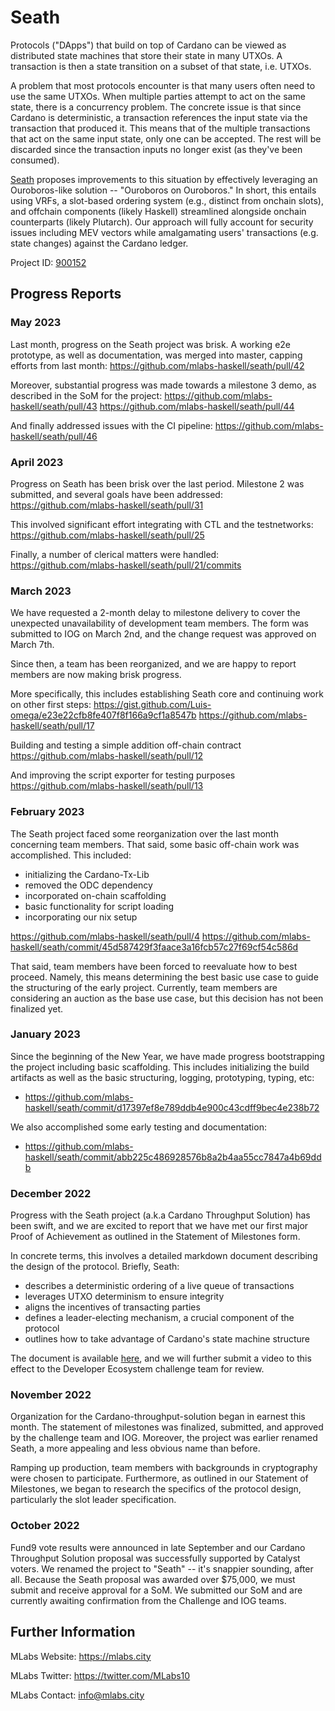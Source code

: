 # Seath 

Protocols ("DApps") that build on top of Cardano can be viewed as distributed state machines that store their state in many UTXOs. A transaction is then a state transition on a subset of that state, i.e. UTXOs.

A problem that most protocols encounter is that many users often need to use the same UTXOs. When multiple parties attempt to act on the same state, there is a concurrency problem. The concrete issue is that since Cardano is deterministic, a transaction references the input state via the transaction that produced it. This means that of the multiple transactions that act on the same input state, only one can be accepted. The rest will be discarded since the transaction inputs no longer exist (as they've been consumed).

[Seath](https://cardano.ideascale.com/c/idea/422388) proposes improvements to this situation by effectively leveraging an Ouroboros-like solution -- "Ouroboros on Ouroboros." In short, this entails using VRFs, a slot-based ordering system (e.g., distinct from onchain slots), and offchain components (likely Haskell) streamlined alongside onchain counterparts (likely Plutarch). Our approach will fully account for security issues including MEV vectors while amalgamating users' transactions (e.g. state changes) against the Cardano ledger.

Project ID: [900152](https://docs.google.com/spreadsheets/d/1bfnWFa94Y7Zj0G7dtpo9W1nAYGovJbswipxiHT4UE3g/edit#gid=917336114)

## Progress Reports

### May 2023

Last month, progress on the Seath project was brisk. A working e2e prototype, as well as documentation, was merged into master, capping efforts from last month:
https://github.com/mlabs-haskell/seath/pull/42

Moreover, substantial progress was made towards a milestone 3 demo, as described in the SoM for the project:
https://github.com/mlabs-haskell/seath/pull/43
https://github.com/mlabs-haskell/seath/pull/44

And finally addressed issues with the CI pipeline:
https://github.com/mlabs-haskell/seath/pull/46

### April 2023

Progress on Seath has been brisk over the last period. Milestone 2 was submitted, and several goals have been addressed:
https://github.com/mlabs-haskell/seath/pull/31

This involved significant effort integrating with CTL and the testnetworks:
https://github.com/mlabs-haskell/seath/pull/25

Finally, a number of clerical matters were handled:
https://github.com/mlabs-haskell/seath/pull/21/commits

### March 2023

We have requested a 2-month delay to milestone delivery to cover the unexpected unavailability of development team members. The form was submitted to IOG on March 2nd, and the change request was approved on March 7th.

Since then, a team has been reorganized, and we are happy to report members are now making brisk progress. 

More specifically, this includes establishing Seath core and continuing work on other first steps:
https://gist.github.com/Luis-omega/e23e22cfb8fe407f8f166a9cf1a8547b
https://github.com/mlabs-haskell/seath/pull/17

Building and testing a simple addition off-chain contract
https://github.com/mlabs-haskell/seath/pull/12

And improving the script exporter for testing purposes
https://github.com/mlabs-haskell/seath/pull/13 


### February 2023

The Seath project faced some reorganization over the last month concerning team members. That said, some basic off-chain work was accomplished. This included:

* initializing the Cardano-Tx-Lib
* removed the ODC dependency
* incorporated on-chain scaffolding
* basic functionality for script loading 
* incorporating our nix setup 

https://github.com/mlabs-haskell/seath/pull/4
https://github.com/mlabs-haskell/seath/commit/45d587429f3faace3a16fcb57c27f69cf54c586d

That said, team members have been forced to reevaluate how to best proceed. Namely, this means determining the best basic use case to guide the structuring of the early project. Currently, team members are considering an auction as the base use case, but this decision has not been finalized yet. 

### January 2023

Since the beginning of the New Year, we have made progress bootstrapping the project including basic scaffolding. This includes initializing the build artifacts as well as the basic structuring, logging, prototyping, typing, etc:
* https://github.com/mlabs-haskell/seath/commit/d17397ef8e789ddb4e900c43cdff9bec4e238b72

We also accomplished some early testing and documentation:
* https://github.com/mlabs-haskell/seath/commit/abb225c486928576b8a2b4aa55cc7847a4b69ddb

### December 2022

Progress with the Seath project (a.k.a Cardano Throughput Solution) has been swift, and we are excited to report that we have met our first major Proof of Achievement as outlined in the Statement of Milestones form.

In concrete terms, this involves a detailed markdown document describing the design of the protocol. Briefly, Seath:

* describes a deterministic ordering of a live queue of transactions
* leverages UTXO determinism to ensure integrity
* aligns the incentives of transacting parties
* defines a leader-electing mechanism, a crucial component of the protocol
* outlines how to take advantage of Cardano's state machine structure

The document is available [here](https://github.com/mlabs-haskell/seath), and we will further submit a video to this effect to the Developer Ecosystem challenge team for review.

### November 2022

Organization for the Cardano-throughput-solution began in earnest this month. The statement of milestones was finalized, submitted, and approved by the challenge team and IOG. Moreover, the project was earlier renamed Seath, a more appealing and less obvious name than before.

Ramping up production, team members with backgrounds in cryptography were chosen to participate. Furthermore, as outlined in our Statement of Milestones, we began to research the specifics of the protocol design, particularly the slot leader specification. 

### October 2022

Fund9 vote results were announced in late September and our Cardano Throughput Solution proposal was successfully supported by Catalyst voters. We renamed the project to "Seath" -- it's snappier sounding, after all. Because the Seath proposal was awarded over $75,000, we must submit and receive approval for a SoM. We submitted our SoM and are currently awaiting confirmation from the Challenge and IOG teams.

## Further Information

MLabs Website: https://mlabs.city

MLabs Twitter: https://twitter.com/MLabs10

MLabs Contact: info@mlabs.city
